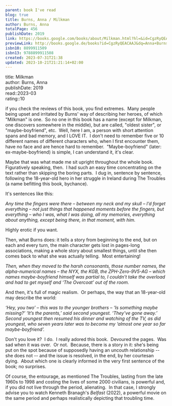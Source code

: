 ```yaml
---
parent: book I've read
blog: true
title: Burns, Anna / Milkman
author: Burns, Anna
totalPage: 456
publishDate: 2019
link: https://books.google.com/books/about/Milkman.html?hl=&id=CgzRyQEACAAJ
previewLink: http://books.google.de/books?id=CgzRyQEACAAJ&dq=Anna+Burns,+Milkman&hl=&as_pt=BOOKS&cd=1&source=gbs_api
isbn10: 8899911509
isbn13: 9788899911508
created: 2023-07-31T21:38
updated: 2023-10-21T21:21:14+02:00
---
```

title: Milkman  
author: Burns, Anna  
publishDate: 2019  
read::2023-03  
rating::10  

if you check the reviews of this book, you find extremes.  Many people being upset and irritated by Burns' way of describing her heroes, of which "Milkman" is one.  So no one in this book has a name (except for Milkman, one discovers somewhere in the middle), but are called, "oldest sister", or "maybe-boyfriend", etc.  Well, here I am, a person with short attention spans and bad memory, and I LOVE IT.  I don't need to remember five or 10 different names of different characters who, when I first encounter them, have no face and are hence hard to remember.  "Maybe-boyfriend" (later: ex-maybe-boyfriend) is simple, I can understand it, it's clear.

Maybe that was what made me sit upright throughout the whole book.  Figuratively speaking, then.  I had such an easy time concentrating on the text rather than skipping the boring parts.  I dug in, sentence by sentence, following the 18-year-old hero in her struggle in Ireland during The Troubles (a name befitting this book, bychance).

It's sentences like this:

_Any time the fingers were there – between my neck and my skull – I’d forget everything – not just things that happened moments before the fingers, but everything – who I was, what I was doing, all my memories, everything about anything, except being there, in that moment, with him._

Highly erotic if you want.  

Then, what Burns does: it tells a story from beginning to the end, but on each and every turn, the main character gets lost in pages-long associations, making a whole story about smallest things, until she then comes back to what she was actually telling.  Most entertaining!

_Then, when they moved to the harsh consonants, those number names, the alpha-numerical names – the NYX, the KGB, the ZPH-Zero-9V5-AG – which names maybe-boyfriend himself was partial to, I couldn’t take the overload and had to get myself and ‘The Overcoat’ out of the room._

And then, it's full of magic realism.  Or perhaps, the way that an 18-year-old may describe the world:

_‘Hey, you two’ – this was to the younger brothers – ‘Is something maybe missing?’ ‘It’s the parents,’ said second youngest. ‘They’ve gone away.’ Second youngest then resumed his dinner and watching of the TV, as did youngest, who seven years later was to become my ‘almost one year so far maybe-boyfriend’._

Don't you love it?  I do.  I really adored this book.  Devoured the pages.  Was sad when it was over.  Or not.  Because, there is a story in it: she's being put on the spot because of supposedly having an uncouth relationship -- she does not -- and the issue is resolved, in the end, by her courtesan dying.  About which one is clearly informed in the very first sentence of the book; no surprises.

Of course, the entourage, as mentioned The Troubles, lasting from the late 1960s to 1998 and costing the lives of some 2000 civilians, is powerful and, if you did not live through the period, alienating.  In that case, I strongly advise you to watch Kenneth Branagh's _Belfast_ (2022), a powerful movie on the same period and perhaps realistically depicting that troubling time.